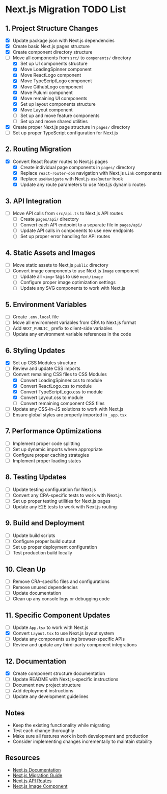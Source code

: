 # Next.js Migration TODO List

## 1. Project Structure Changes

- [x] Update package.json with Next.js dependencies
- [x] Create basic Next.js pages structure
- [x] Create component directory structure
- [ ] Move all components from `src/` to `components/` directory
  - [x] Set up UI components structure
  - [x] Move LoadingSpinner component
  - [x] Move ReactLogo component
  - [x] Move TypeScriptLogo component
  - [x] Move GithubLogo component
  - [x] Move Pulumi component
  - [x] Move remaining UI components
  - [x] Set up layout components structure
  - [x] Move Layout component
  - [ ] Set up and move feature components
  - [ ] Set up and move shared utilities
- [x] Create proper Next.js page structure in `pages/` directory
- [ ] Set up proper TypeScript configuration for Next.js

## 2. Routing Migration

- [x] Convert React Router routes to Next.js pages
  - [x] Create individual page components in `pages/` directory
  - [x] Replace `react-router-dom` navigation with Next.js `Link` components
  - [x] Replace `useNavigate` with Next.js `useRouter` hook
  - [x] Update any route parameters to use Next.js dynamic routes

## 3. API Integration

- [ ] Move API calls from `src/api.ts` to Next.js API routes
  - [ ] Create `pages/api/` directory
  - [ ] Convert each API endpoint to a separate file in `pages/api/`
  - [ ] Update API calls in components to use new endpoints
  - [ ] Set up proper error handling for API routes

## 4. Static Assets and Images

- [ ] Move static assets to Next.js `public` directory
- [ ] Convert image components to use Next.js `Image` component
  - [ ] Update all `<img>` tags to use `next/image`
  - [ ] Configure proper image optimization settings
  - [ ] Update any SVG components to work with Next.js

## 5. Environment Variables

- [ ] Create `.env.local` file
- [ ] Move all environment variables from CRA to Next.js format
- [ ] Add `NEXT_PUBLIC_` prefix to client-side variables
- [ ] Update any environment variable references in the code

## 6. Styling Updates

- [x] Set up CSS Modules structure
- [ ] Review and update CSS imports
- [ ] Convert remaining CSS files to CSS Modules
  - [x] Convert LoadingSpinner.css to module
  - [x] Convert ReactLogo.css to module
  - [x] Convert TypeScriptLogo.css to module
  - [x] Convert Layout.css to module
  - [ ] Convert remaining component CSS files
- [ ] Update any CSS-in-JS solutions to work with Next.js
- [ ] Ensure global styles are properly imported in `_app.tsx`

## 7. Performance Optimizations

- [ ] Implement proper code splitting
- [ ] Set up dynamic imports where appropriate
- [ ] Configure proper caching strategies
- [ ] Implement proper loading states

## 8. Testing Updates

- [ ] Update testing configuration for Next.js
- [ ] Convert any CRA-specific tests to work with Next.js
- [ ] Set up proper testing utilities for Next.js pages
- [ ] Update any E2E tests to work with Next.js routing

## 9. Build and Deployment

- [ ] Update build scripts
- [ ] Configure proper build output
- [ ] Set up proper deployment configuration
- [ ] Test production build locally

## 10. Clean Up

- [ ] Remove CRA-specific files and configurations
- [ ] Remove unused dependencies
- [ ] Update documentation
- [ ] Clean up any console logs or debugging code

## 11. Specific Component Updates

- [ ] Update `App.tsx` to work with Next.js
- [x] Convert `Layout.tsx` to use Next.js layout system
- [ ] Update any components using browser-specific APIs
- [ ] Review and update any third-party component integrations

## 12. Documentation

- [x] Create component structure documentation
- [ ] Update README with Next.js-specific instructions
- [ ] Document new project structure
- [ ] Add deployment instructions
- [ ] Update any development guidelines

## Notes

- Keep the existing functionality while migrating
- Test each change thoroughly
- Make sure all features work in both development and production
- Consider implementing changes incrementally to maintain stability

## Resources

- [Next.js Documentation](https://nextjs.org/docs)
- [Next.js Migration Guide](https://nextjs.org/docs/migrating/from-create-react-app)
- [Next.js API Routes](https://nextjs.org/docs/api-routes/introduction)
- [Next.js Image Component](https://nextjs.org/docs/basic-features/image-optimization)
